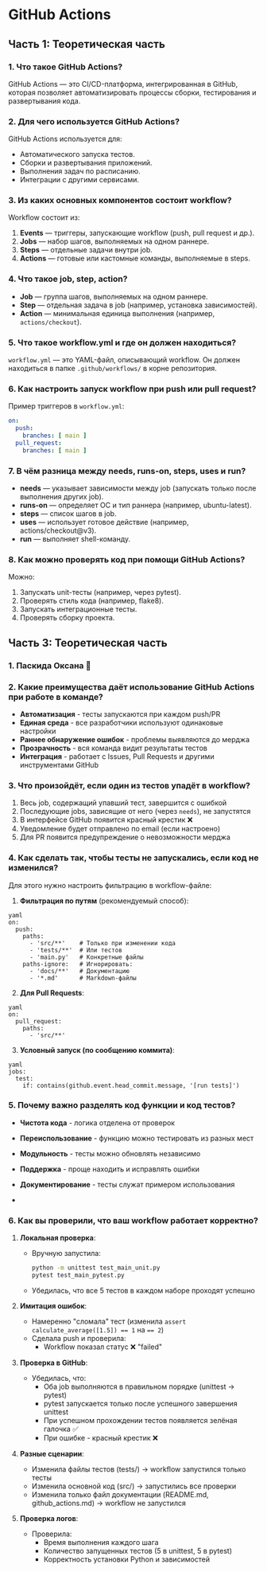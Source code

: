 # GitHub Actions

## Часть 1: Теоретическая часть

### 1. Что такое GitHub Actions?
GitHub Actions — это CI/CD-платформа, интегрированная в GitHub, которая позволяет автоматизировать процессы сборки, тестирования и развертывания кода.

### 2. Для чего используется GitHub Actions?
GitHub Actions используется для:
- Автоматического запуска тестов.
- Сборки и развертывания приложений.
- Выполнения задач по расписанию.
- Интеграции с другими сервисами.

### 3. Из каких основных компонентов состоит workflow?
Workflow состоит из:
1) **Events** — триггеры, запускающие workflow (push, pull request и др.).
2) **Jobs** — набор шагов, выполняемых на одном раннере.
3) **Steps** — отдельные задачи внутри job.
4) **Actions** — готовые или кастомные команды, выполняемые в steps.

### 4. Что такое job, step, action?
- **Job** — группа шагов, выполняемых на одном раннере.
- **Step** — отдельная задача в job (например, установка зависимостей).
- **Action** — минимальная единица выполнения (например, `actions/checkout`).

### 5. Что такое workflow.yml и где он должен находиться?
`workflow.yml` — это YAML-файл, описывающий workflow. Он должен находиться в папке `.github/workflows/` в корне репозитория.

### 6. Как настроить запуск workflow при push или pull request?
Пример триггеров в `workflow.yml`:
```yaml
on:
  push:
    branches: [ main ]
  pull_request:
    branches: [ main ]
```

### 7. В чём разница между needs, runs-on, steps, uses и run?
- **needs** — указывает зависимости между job (запускать только после выполнения других job).
- **runs-on** — определяет ОС и тип раннера (например, ubuntu-latest).
- **steps** — список шагов в job.
- **uses** — использует готовое действие (например, actions/checkout@v3).
- **run** — выполняет shell-команду.

### 8. Как можно проверять код при помощи GitHub Actions?
Можно:
1) Запускать unit-тесты (например, через pytest).
2) Проверять стиль кода (например, flake8).
3) Запускать интеграционные тесты.
4) Проверять сборку проекта.

## Часть 3: Теоретическая часть
### 1. Паскида Оксана 🥐

### 2. Какие преимущества даёт использование GitHub Actions при работе в команде?
- **Автоматизация** - тесты запускаются при каждом push/PR
- **Единая среда** - все разработчики используют одинаковые настройки
- **Раннее обнаружение ошибок** - проблемы выявляются до мерджа
- **Прозрачность** - вся команда видит результаты тестов
- **Интеграция** - работает с Issues, Pull Requests и другими инструментами GitHub
  
### 3. Что произойдёт, если один из тестов упадёт в workflow?
1) Весь job, содержащий упавший тест, завершится с ошибкой
2) Последующие jobs, зависящие от него (через `needs`), не запустятся
3) В интерфейсе GitHub появится красный крестик ❌
4) Уведомление будет отправлено по email (если настроено)
5) Для PR появится предупреждение о невозможности мерджа
   
### 4. Как сделать так, чтобы тесты не запускались, если код не изменился?
Для этого нужно настроить фильтрацию в workflow-файле:
1) **Фильтрация по путям** (рекомендуемый способ):
```
yaml
on:
  push:
    paths:
      - 'src/**'    # Только при изменении кода
      - 'tests/**'  # Или тестов
      - 'main.py'   # Конкретные файлы
    paths-ignore:   # Игнорировать:
      - 'docs/**'   # Документацию
      - '*.md'      # Markdown-файлы
```
2) **Для Pull Requests**:
```
yaml
on:
  pull_request:
    paths:
      - 'src/**'
```
3) **Условный запуск (по сообщению коммита)**:
```
yaml
jobs:
  test:
    if: contains(github.event.head_commit.message, '[run tests]')
```

### 5. Почему важно разделять код функции и код тестов?
- **Чистота кода** - логика отделена от проверок

- **Переиспользование** - функцию можно тестировать из разных мест

- **Модульность** - тесты можно обновлять независимо

- **Поддержка** - проще находить и исправлять ошибки

- **Документирование** - тесты служат примером использования
- 
### 6. Как вы проверили, что ваш workflow работает корректно?

1) **Локальная проверка**:
   - Вручную запустила:
     ```bash
     python -m unittest test_main_unit.py
     pytest test_main_pytest.py
     ```
   - Убедилась, что все 5 тестов в каждом наборе проходят успешно

2) **Имитация ошибок**:
   - Намеренно "сломала" тест (изменила `assert calculate_average([1.5]) == 1` на `== 2`)
   - Сделала push и проверила:
     - Workflow показал статус ❌ "failed"

3) **Проверка в GitHub**:
   - Убедилась, что:
     - Оба job выполняются в правильном порядке (unittest → pytest)
     - pytest запускается только после успешного завершения unittest
     - При успешном прохождении тестов появляется зелёная галочка ✅
     - При ошибке - красный крестик ❌

4) **Разные сценарии**:
   - Изменила файлы тестов (tests/) → workflow запустился только тесты
   - Изменила основной код (src/) → запустились все проверки
   - Изменила только файл документации (README.md, github_actions.md) → workflow не запустился

5) **Проверка логов**:
   - Проверила:
     - Время выполнения каждого шага
     - Количество запущенных тестов (5 в unittest, 5 в pytest)
     - Корректность установки Python и зависимостей
